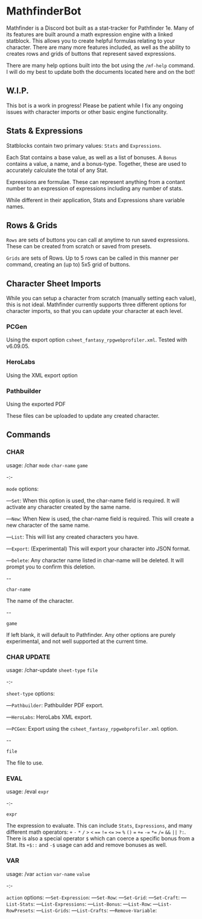 # MathfinderBot

Mathfinder is a Discord bot built as a stat-tracker for Pathfinder 1e. Many of its features are built around a math expression engine with a linked statblock. This allows you to create helpful formulas relating to your character. There are many more features included, as well as the ability to creates rows and grids of buttons that represent saved expressions.

There are many help options built into the bot using the `/mf-help` command. I will do my best to update both the documents located here and on the bot!

## W.I.P.
This bot is a work in progress! Please be patient while I fix any ongoing issues with character imports or other basic engine functionality. 


## Stats & Expressions
Statblocks contain two primary values: `Stats` and `Expressions`. 

Each Stat contains a base value, as well as a list of bonuses. A `Bonus` contains a value, a name, and a bonus-type. Together, these are used to accurately calculate the total of any Stat.

Expressions are formulae. These can represent anything from a contant number to an expression of expressions including any number of stats. 

While different in their application, Stats and Expressions share variable names.


## Rows & Grids
`Rows` are sets of buttons you can call at anytime to run saved expressions. These can be created from scratch or saved from presets.

`Grids` are sets of Rows. Up to 5 rows can be called in this manner per command, creating an (up to) 5x5 grid of buttons.


## Character Sheet Imports
While you can setup a character from scratch (manually setting each value), this is not ideal. Mathfinder currently supports three different options for character imports, so that you can update your character at each level.

### PCGen
Using the export option `csheet_fantasy_rpgwebprofiler.xml`. Tested with v6.09.05.

### HeroLabs
Using the XML export option

### Pathbuilder
Using the exported PDF


These files can be uploaded to update any created character.


## Commands

### **CHAR**

usage:
/char `mode` `char-name` `game`

-:-

`mode` options:

—`Set`: When this option is used, the char-name field is required. It will activate any character created by the same name.

—`New`: When New is used, the char-name field is required. This will create a new character of the same name.

—`List`: This will list any created characters you have.

—`Export`: (Experimental) This will export your character into JSON format.

—`Delete`: Any character name listed in char-name will be deleted. It will prompt you to confirm this deletion.

--

`char-name`

The name of the character.

--

`game`

If left blank, it will default to Pathfinder. Any other options are purely experimental, and not well supported at the current time.


### **CHAR UPDATE**

usage:
/char-update `sheet-type` `file`

-:-

`sheet-type` options:

—`Pathbuilder`: Pathbuilder PDF export.

—`HeroLabs`: HeroLabs XML export.

—`PCGen`: Export using the `csheet_fantasy_rpgwebprofiler.xml` option.

--

`file`

The file to use.


### **EVAL**

usage:
/eval `expr`

-:-


`expr`

The expression to evaluate. This can include `Stats`, `Expressions`, and many different math operators: `+` `-` `*` `/` `>` `<` `==` `!=` `<=` `>=` `%` `()` `=` `+=` `-=` `*=` `/=` `&&` `||` `?:`. There is also a special operator `$` which can coerce a specific bonus from a Stat. Its `+$::` and `-$` usage can add and remove bonuses as well.


### **VAR**

usage:
/var `action` `var-name` `value`

-:-

`action` options:
—`Set-Expression`: 
—`Set-Row`:
—`Set-Grid`:
—`Set-Craft`:
—`List-Stats`:
—`List-Expressions`:
—`List-Bonus`:
—`List-Row`:
—`List-RowPresets`:
—`List-Grids`:
—`List-Crafts`:
—`Remove-Variable`:


